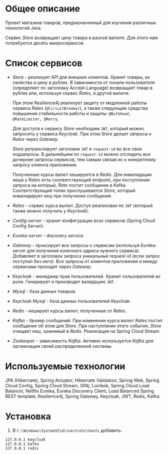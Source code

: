 # Общее описание
Проект магазина товаров, предназначенный для изучения различных технологий Java.

Сервис *Store* возвращает цену товара в разной валюте. Для этого нам потребуется десять микросервисов.

# Список сервисов
- *Store* - реализует API для внешних клиентов. Хранит товары, их свойства и цену в рублях. В зависимости от локали пользователя (определяет по заголовку Accept-Language) возвращает товар в рублях или, используя сервис *Rates*, в другой валюте.

    При этом Resilience4j реализует защиту от медленной работы сервиса *Rates* (`@CircuitBreaker`), а также следующие средства повышения стабильности работы и защиты: `@Bulkhead,  @RateLimiter, @Retry`.
    
    Для доступа к сервису *Store* необходим `JWT`, который можно запросить у сервиса *Keycloak*. При этом *Store* делает запросы к *Rates* через *Gateway*.
    
    *Store* ретранслирует заголовки `JWT` и `request-id` во все свои подзапросы. В дальнейшем по `request-id` можно отследить все дочерние запросы сервисов, тем самым связав их к конкретному запросу клиента приложения.
    
    Полученные курсы валют кешируется в *Redis*. Для инвалидации кеша у *Rates* есть соответствующий endpoint, при поступлении запроса на который, *Rate* постит сообщение в Kafka. Соответствующий топик прослушивается *Store*, который инвалидирует кеш при получении сообщения.
    
- *Rates* - сервис курса вылют. Доступ реализован по `JWT` (который также можно получить у *Keycloak*).
- *Config-server* - хранит конфигурации всех сервисов (Spring Cloud Config Server).
- *Eureka-server* - discovery service.
- *Gateway* - проксирует все запросы к сервисам (используя Eureka-server для получения конечного адреса нужного сервиса). Добавляет в заголовок запроса уникальный request-id (если запрос поступил без него). Все запросы от клиентов приложения и между сервисами проходят через *Gateway*.
- *Keycloak* - менеджер прав пользователей. Хранит пользователей их роли. Генерирует и производит валидацию `JWT`.
- *Mysql* - база данных товаров.
- *Keycloak Mysql* - база данных пользователей Keycloak.
- *Redis* - кеширует курсы валют, полученные от *Rates*.
- *Kafka* - брокер сообщений. При изменении курса валют *Rates* постит сообщение об этом для *Store*. При наступлении этого события, *Store* очищает кеш, хранимый в *Redis*. Реализация на Spring Cloud Stream.
- *Zookeeper* - зависимость *Kafka*. Активно используется *Kafka* для организации своей распределенной системы. 

# Используемые технологии
JPA (Hibernate), Spring Actuator, Hibernate Validation, Spring Web, Spring Cloud Config, Spring Cloud Stream, Slf4j, Lombok, Spring Cloud
 Load Balancer, Netflix Eureka, Eureka Discovery Client, Load Balanced Spring REST template, Resilience4j, Spring
  Gateway, Keycloak, JWT, Redis, Kafka.
  
# Установка

1. В `C:\Windows\System32\drivers\etc\hosts` добавить:
```
127.0.0.1 keycloak
127.0.0.1 kafka
127.0.0.1 redis
```